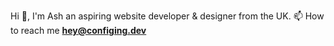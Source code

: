 Hi 👋, I'm Ash an aspiring website developer & designer from the UK.
📫 How to reach me **hey@configing.dev**
